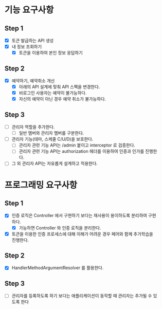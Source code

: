 # 기능 요구사항

## Step 1
 - [x] 토큰 발급하는 API 생성
 - [x] 내 정보 조회하기
   - [x] 토큰을 이용하여 본인 정보 응답하기

## Step 2
 - [x] 예약하기, 예약취소 개선
   - [x] 아래의 API 설계에 맞춰 API 스펙을 변경한다.
   - [x] 비로그인 사용자는 예약이 불가능하다. 
   - [x] 자신의 예약이 아닌 경우 예약 취소가 불가능하다.

## Step 3
 - [ ] 관리자 역할을 추가한다.
   - [ ] 일반 멤버와 관리자 멤버를 구분한다.
 - [ ] 관리자 기능(테마, 스케줄 C/U/D)을 보호한다.
   - [ ] 관리자 관련 기능 API는 /admin 붙이고 interceptor 로 검증한다.
   - [ ] 관리자 관련 기능 API는 authorization 헤더를 이용하여 인증과 인가를 진행한다.
 - [ ] 그 외 관리자 API는 자유롭게 설계하고 적용한다.

# 프로그래밍 요구사항

## Step 1
 - [x] 인증 로직은 Controller 에서 구현하기 보다는 재사용이 용이하도록 분리하여 구현하다.
   - [x] 가능하면 Controller 와 인증 로직을 분리한다.
 - [x] 토큰을 이용한 인증 프로세스에 대해 이해가 어려운 경우 페어와 함께 추가학습을 진행한다.

## Step 2
 - [x] HandlerMethodArgumentResolver 를 활용한다.

## Step 3
 - [ ] 관리자를 등록하도록 하기 보다는 애플리케이션이 동작할 때 관리자는 추가될 수 있도록 한다